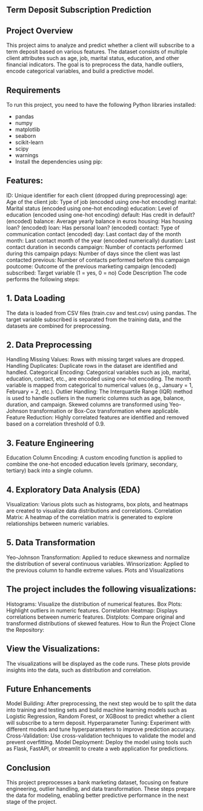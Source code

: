 ## Term Deposit Subscription Prediction
## Project Overview
This project aims to analyze and predict whether a client will subscribe to a term deposit based on various features. The dataset consists of multiple client attributes such as age, job, marital status, education, and other financial indicators. The goal is to preprocess the data, handle outliers, encode categorical variables, and build a predictive model.

## Requirements
To run this project, you need to have the following Python libraries installed:

- pandas
- numpy
- matplotlib
- seaborn
- scikit-learn
- scipy
- warnings
- Install the dependencies using pip:

## Features:
ID: Unique identifier for each client (dropped during preprocessing)
age: Age of the client
job: Type of job (encoded using one-hot encoding)
marital: Marital status (encoded using one-hot encoding)
education: Level of education (encoded using one-hot encoding)
default: Has credit in default? (encoded)
balance: Average yearly balance in euros
housing: Has housing loan? (encoded)
loan: Has personal loan? (encoded)
contact: Type of communication contact (encoded)
day: Last contact day of the month
month: Last contact month of the year (encoded numerically)
duration: Last contact duration in seconds
campaign: Number of contacts performed during this campaign
pdays: Number of days since the client was last contacted
previous: Number of contacts performed before this campaign
poutcome: Outcome of the previous marketing campaign (encoded)
subscribed: Target variable (1 = yes, 0 = no)
Code Description
The code performs the following steps:

## 1. Data Loading
The data is loaded from CSV files (train.csv and test.csv) using pandas.
The target variable subscribed is separated from the training data, and the datasets are combined for preprocessing.
## 2. Data Preprocessing
Handling Missing Values: Rows with missing target values are dropped.
Handling Duplicates: Duplicate rows in the dataset are identified and handled.
Categorical Encoding:
Categorical variables such as job, marital, education, contact, etc., are encoded using one-hot encoding.
The month variable is mapped from categorical to numerical values (e.g., January = 1, February = 2, etc.).
Outlier Handling:
The Interquartile Range (IQR) method is used to handle outliers in the numeric columns such as age, balance, duration, and campaign.
Skewed columns are transformed using Yeo-Johnson transformation or Box-Cox transformation where applicable.
Feature Reduction: Highly correlated features are identified and removed based on a correlation threshold of 0.9.
## 3. Feature Engineering
Education Column Encoding: A custom encoding function is applied to combine the one-hot encoded education levels (primary, secondary, tertiary) back into a single column.
## 4. Exploratory Data Analysis (EDA)
Visualization:
Various plots such as histograms, box plots, and heatmaps are created to visualize data distributions and correlations.
Correlation Matrix:
A heatmap of the correlation matrix is generated to explore relationships between numeric variables.
## 5. Data Transformation
Yeo-Johnson Transformation: Applied to reduce skewness and normalize the distribution of several continuous variables.
Winsorization: Applied to the previous column to handle extreme values.
Plots and Visualizations


## The project includes the following visualizations:
Histograms: Visualize the distribution of numerical features.
Box Plots: Highlight outliers in numeric features.
Correlation Heatmap: Displays correlations between numeric features.
Distplots: Compare original and transformed distributions of skewed features.
How to Run the Project
Clone the Repository:

## View the Visualizations:

The visualizations will be displayed as the code runs. These plots provide insights into the data, such as distribution and correlation.

## Future Enhancements
Model Building: After preprocessing, the next step would be to split the data into training and testing sets and build machine learning models such as Logistic Regression, Random Forest, or XGBoost to predict whether a client will subscribe to a term deposit.
Hyperparameter Tuning: Experiment with different models and tune hyperparameters to improve prediction accuracy.
Cross-Validation: Use cross-validation techniques to validate the model and prevent overfitting.
Model Deployment: Deploy the model using tools such as Flask, FastAPI, or streamlit to create a web application for predictions.
## Conclusion
This project preprocesses a bank marketing dataset, focusing on feature engineering, outlier handling, and data transformation. These steps prepare the data for modeling, enabling better predictive performance in the next stage of the project.
